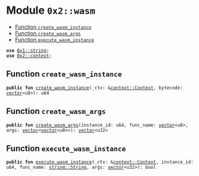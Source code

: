 
<a name="0x2_wasm"></a>

# Module `0x2::wasm`



-  [Function `create_wasm_instance`](#0x2_wasm_create_wasm_instance)
-  [Function `create_wasm_args`](#0x2_wasm_create_wasm_args)
-  [Function `execute_wasm_instance`](#0x2_wasm_execute_wasm_instance)


<pre><code><b>use</b> <a href="">0x1::string</a>;
<b>use</b> <a href="context.md#0x2_context">0x2::context</a>;
</code></pre>



<a name="0x2_wasm_create_wasm_instance"></a>

## Function `create_wasm_instance`



<pre><code><b>public</b> <b>fun</b> <a href="wasm.md#0x2_wasm_create_wasm_instance">create_wasm_instance</a>(_ctx: &<a href="context.md#0x2_context_Context">context::Context</a>, bytecode: <a href="">vector</a>&lt;u8&gt;): u64
</code></pre>



<a name="0x2_wasm_create_wasm_args"></a>

## Function `create_wasm_args`



<pre><code><b>public</b> <b>fun</b> <a href="wasm.md#0x2_wasm_create_wasm_args">create_wasm_args</a>(instance_id: u64, func_name: <a href="">vector</a>&lt;u8&gt;, args: <a href="">vector</a>&lt;<a href="">vector</a>&lt;u8&gt;&gt;): <a href="">vector</a>&lt;u32&gt;
</code></pre>



<a name="0x2_wasm_execute_wasm_instance"></a>

## Function `execute_wasm_instance`



<pre><code><b>public</b> <b>fun</b> <a href="wasm.md#0x2_wasm_execute_wasm_instance">execute_wasm_instance</a>(_ctx: &<a href="context.md#0x2_context_Context">context::Context</a>, instance_id: u64, func_name: <a href="_String">string::String</a>, args: <a href="">vector</a>&lt;u32&gt;): bool
</code></pre>
